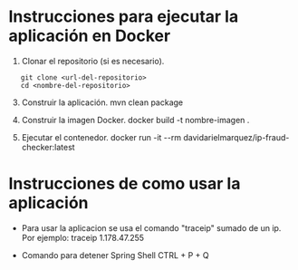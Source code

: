 # Instrucciones para ejecutar la aplicación en Docker

1. Clonar el repositorio (si es necesario).
```
   git clone <url-del-repositorio>
   cd <nombre-del-repositorio>
```
   
3. Construir la aplicación.
    mvn clean package

4. Construir la imagen Docker.
  docker build -t nombre-imagen .

5. Ejecutar el contenedor.
   docker run -it --rm davidarielmarquez/ip-fraud-checker:latest


# Instrucciones de como usar la aplicación

- Para usar la aplicacion se usa el comando "traceip" sumado de un ip.
Por ejemplo: traceip 1.178.47.255

- Comando para detener Spring Shell
CTRL + P + Q 
